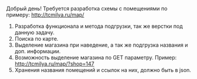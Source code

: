 Добрый день!
Требуется разработка схемы с помещениями по примеру: http://tcmilya.ru/map/
1. Разработка функционала и метода подгрузки, так же верстки под данную задачу.
2. Поиска по карте.
3. Выделение магазина при наведение, а так же подгрузка названия и доп. информации.
4. Возможность выделение магазина по GET параметру. Пример: http://tcmilya.ru/map/?shop=147
5. Хранения названия помещений и ссылок на них, должно быть в json.